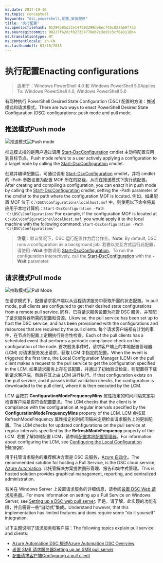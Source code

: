 ```yaml
---
ms.date: 2017-10-16
ms.topic: conceptual
keywords: "dsc,powershell,配置,安装程序"
title: "执行配置"
ms.openlocfilehash: 01294b85d33e147593299de8ecf46c027a69f7a3
ms.sourcegitcommit: 99227f62dcf827354770eb2c3e95c5cf6a3118b4
ms.translationtype: HT
ms.contentlocale: zh-CN
ms.lasthandoff: 03/15/2018
---
```

# <a name="enacting-configurations"></a><span data-ttu-id="81758-103">执行配置</span><span class="sxs-lookup"><span data-stu-id="81758-103">Enacting configurations</span></span>

><span data-ttu-id="81758-104">适用于：Windows PowerShell 4.0 和 Windows PowerShell 5.0</span><span class="sxs-lookup"><span data-stu-id="81758-104">Applies To: Windows PowerShell 4.0, Windows PowerShell 5.0</span></span>

<span data-ttu-id="81758-105">有两种执行 PowerShell Desired State Configuration (DSC) 配置的方法：推送模式和请求模式。</span><span class="sxs-lookup"><span data-stu-id="81758-105">There are two ways to enact PowerShell Desired State Configuration (DSC) configurations: push mode and pull mode.</span></span>

## <a name="push-mode"></a><span data-ttu-id="81758-106">推送模式</span><span class="sxs-lookup"><span data-stu-id="81758-106">Push mode</span></span>

<span data-ttu-id="81758-107">![推送模式](images/pushModel.png "推送模式的工作原理")</span><span class="sxs-lookup"><span data-stu-id="81758-107">![Push mode](images/pushModel.png "How push mode works")</span></span>

<span data-ttu-id="81758-108">推送模式指的是用户通过调用 [Start-DscConfiguration](https://technet.microsoft.com/library/dn521623.aspx) cmdlet 主动将配置应用到目标节点。</span><span class="sxs-lookup"><span data-stu-id="81758-108">Push mode refers to a user actively applying a configuration to a target node by calling the [Start-DscConfiguration](https://technet.microsoft.com/library/dn521623.aspx) cmdlet.</span></span>

<span data-ttu-id="81758-109">创建并编译配置后，可通过调用 [Start-DscConfiguration](https://technet.microsoft.com/library/dn521623.aspx) cmdlet，并将 cmdlet 的 -Path 参数设置为配置 MOF 所在的路径，从而在推送模式下执行该配置。</span><span class="sxs-lookup"><span data-stu-id="81758-109">After creating and compiling a configuration, you can enact it in push mode by calling the [Start-DscConfiguration](https://technet.microsoft.com/library/dn521623.aspx) cmdlet, setting the -Path parameter of the cmdlet to the path where the configuration MOF is located.</span></span>
<span data-ttu-id="81758-110">例如，如果配置 MOF 位于 `C:\DSC\Configurations\localhost.mof` 中，则使用以下命令将其应用于本地计算机：`Start-DscConfiguration -Path 'C:\DSC\Configurations'`</span><span class="sxs-lookup"><span data-stu-id="81758-110">For example, if the configuration MOF is located at `C:\DSC\Configurations\localhost.mof`, you would apply it to the local machine with the following command: `Start-DscConfiguration -Path 'C:\DSC\Configurations'`</span></span>

> <span data-ttu-id="81758-111">__注意__：默认情况下，DSC 运行配置作为后台作业。</span><span class="sxs-lookup"><span data-stu-id="81758-111">__Note__: By default, DSC runs a configuration as a background job.</span></span> <span data-ttu-id="81758-112">若要以交互方式运行此配置，请使用 __-Wait__ 参数调用 [Start-DscConfiguration](https://technet.microsoft.com/library/dn521623.aspx)。</span><span class="sxs-lookup"><span data-stu-id="81758-112">To run the configuration interactively, call the [Start-DscConfiguration](https://technet.microsoft.com/library/dn521623.aspx) with the __-Wait__ parameter.</span></span>

## <a name="pull-mode"></a><span data-ttu-id="81758-113">请求模式</span><span class="sxs-lookup"><span data-stu-id="81758-113">Pull mode</span></span>

<span data-ttu-id="81758-114">![拉取模式](images/pullModel.png "拉取模式的工作原理")</span><span class="sxs-lookup"><span data-stu-id="81758-114">![Pull Mode](images/pullModel.png "How pull mode works")</span></span>

<span data-ttu-id="81758-115">在请求模式下，配置请求客户端以从远程请求服务中获取所需的状态配置。</span><span class="sxs-lookup"><span data-stu-id="81758-115">In pull mode, pull clients are configured to get their desired state configurations from a remote pull service.</span></span>
<span data-ttu-id="81758-116">同样，已将请求服务设置为托管 DSC 服务，并预配了请求服务器所需的配置和资源。</span><span class="sxs-lookup"><span data-stu-id="81758-116">Likewise, the pull service has been set up to host the DSC service, and has been provisioned with the configurations and resources that are required by the pull clients.</span></span>
<span data-ttu-id="81758-117">每个请求客户端都有计划的事件，在节点的配置上定期执行符合性检查。</span><span class="sxs-lookup"><span data-stu-id="81758-117">Each of the pull clients has a scheduled event that performs a periodic compliance check on the configuration of the node.</span></span>
<span data-ttu-id="81758-118">首次触发事件时，请求客户端上的本地配置管理器 (LCM) 对请求服务发出请求，获取 LCM 中指定的配置。</span><span class="sxs-lookup"><span data-stu-id="81758-118">When the event is triggered the first time, the Local Configuration Manager (LCM) on the pull client makes a request to the pull service to get the configuration specified in the LCM.</span></span>
<span data-ttu-id="81758-119">如果请求服务上存在该配置，并通过了初始验证检查，则配置将下载到请求客户端，然后在其上由 LCM 进行执行。</span><span class="sxs-lookup"><span data-stu-id="81758-119">If that configuration exists on the pull service, and it passes initial validation checks, the configuration is downloaded to the pull client, where it is then executed by the LCM.</span></span>

<span data-ttu-id="81758-120">LCM 会按其 **ConfigurationModeFrequencyMins** 属性指定的时间间隔来定期检查客户端是否符合配置要求。</span><span class="sxs-lookup"><span data-stu-id="81758-120">The LCM checks that the client is in compliance with the configuration at regular intervals specified by the **ConfigurationModeFrequencyMins** property of the LCM.</span></span>
<span data-ttu-id="81758-121">LCM 会按其 RefreshModeFrequency 属性指定的时间间隔来定期检查请求服务上的更新配置。</span><span class="sxs-lookup"><span data-stu-id="81758-121">The LCM checks for updated configurations on the pull service at regular intervals specified by the **RefreshModeFrequency** property of the LCM.</span></span>
<span data-ttu-id="81758-122">若要了解如何配置 LCM，请参阅[配置本地配置管理器](metaConfig.md)。</span><span class="sxs-lookup"><span data-stu-id="81758-122">For information about configuring the LCM, see [Configuring the Local Configuration Manager](metaConfig.md).</span></span>

<span data-ttu-id="81758-123">用于托管请求服务的推荐解决方案是 DSC 云服务，[Azure 自动化](https://azure.microsoft.com/services/automation/)。</span><span class="sxs-lookup"><span data-stu-id="81758-123">The recommended solution for hosting a Pull Service, is the DSC cloud service, [Azure Automation](https://azure.microsoft.com/services/automation/).</span></span>
<span data-ttu-id="81758-124">此托管解决方案提供图形管理、报告和集中式管理。</span><span class="sxs-lookup"><span data-stu-id="81758-124">This is hosted solution provides graphical management, reporting, and centralized administration.</span></span>

<span data-ttu-id="81758-125">有关在 Windows Server 上设置请求服务的详细信息，请参阅[设置 DSC Web 请求服务器](pullServer.md)。</span><span class="sxs-lookup"><span data-stu-id="81758-125">For more information on setting up a Pull Service on Windows Server, see [Setting up a DSC web pull server](pullServer.md).</span></span>
<span data-ttu-id="81758-126">但是，请了解，此实现的功能有限，并且需要一些“自助式”集成。</span><span class="sxs-lookup"><span data-stu-id="81758-126">Understand however, that this implementation has limited features and does require some "do it yourself" integration.</span></span>

<span data-ttu-id="81758-127">以下主题说明了请求服务和客户端：</span><span class="sxs-lookup"><span data-stu-id="81758-127">The following topics explain pull service and clients:</span></span>

- [<span data-ttu-id="81758-128">Azure Automation DSC 概述</span><span class="sxs-lookup"><span data-stu-id="81758-128">Azure Automation DSC Overview</span></span>](https://docs.microsoft.com/en-us/azure/automation/automation-dsc-overview)
- [<span data-ttu-id="81758-129">设置 SMB 请求服务器</span><span class="sxs-lookup"><span data-stu-id="81758-129">Setting up an SMB pull server</span></span>](pullServerSMB.md)
- [<span data-ttu-id="81758-130">配置请求客户端</span><span class="sxs-lookup"><span data-stu-id="81758-130">Configuring a pull client</span></span>](pullClientConfigID.md)
